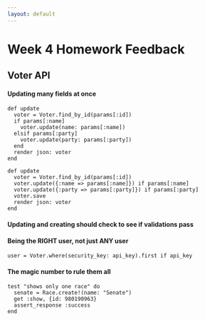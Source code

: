 ```yaml
---
layout: default
---
```


# Week 4 Homework Feedback

## Voter API

#### Updating many fields at once

    def update
      voter = Voter.find_by_id(params[:id])
      if params[:name]
        voter.update(name: params[:name])
      elsif params[:party]
        voter.update(party: params[:party])
      end
      render json: voter
    end

    def update
      voter = Voter.find_by_id(params[:id])
      voter.update({:name => params[:name]}) if params[:name]
      voter.update({:party => params[:party]}) if params[:party]
      voter.save
      render json: voter
    end

#### Updating and creating should check to see if validations pass


#### Being the RIGHT user, not just ANY user

    user = Voter.where(security_key: api_key).first if api_key

#### The magic number to rule them all

    test "shows only one race" do
      senate = Race.create!(name: "Senate")
      get :show, {id: 980190963}
      assert_response :success
    end
